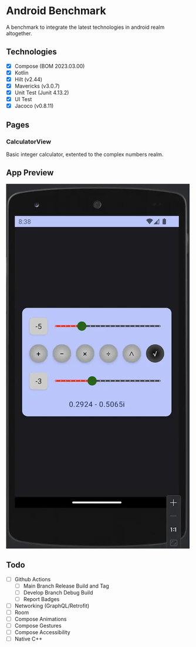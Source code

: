 # Android Benchmark
A benchmark to integrate the latest technologies in android realm altogether.

## Technologies
- [x] Compose (BOM 2023.03.00)
- [x] Kotlin
- [x] Hilt (v2.44)
- [x] Mavericks (v3.0.7)
- [x] Unit Test (Junit 4.13.2)
- [x] UI Test
- [x] Jacoco (v0.8.11)

## Pages
### CalculatorView
Basic integer calculator, extented to the complex numbers realm.

## App Preview
![Preview](docs/Calculator/calculator.webp)

## Todo
- [ ] Github Actions
  - [ ] Main Branch Release Build and Tag
  - [ ] Develop Branch Debug Build
  - [ ] Report Badges
- [ ] Networking (GraphQL/Retrofit)
- [ ] Room
- [ ] Compose Animations
- [ ] Compose Gestures
- [ ] Compose Accessibility
- [ ] Native C++
